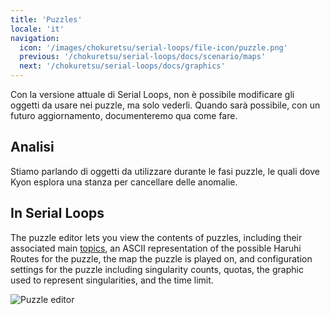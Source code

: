 ```yaml
---
title: 'Puzzles'
locale: 'it'
navigation:
  icon: '/images/chokuretsu/serial-loops/file-icon/puzzle.png'
  previous: '/chokuretsu/serial-loops/docs/scenario/maps'
  next: '/chokuretsu/serial-loops/docs/graphics'
---
```


Con la versione attuale di Serial Loops, non è possibile modificare gli oggetti da usare nei puzzle, ma solo vederli. Quando sarà possibile, con un futuro aggiornamento, documenteremo qua come fare.

## Analisi
Stiamo parlando di oggetti da utilizzare durante le fasi puzzle, le quali dove Kyon esplora una stanza per cancellare delle anomalie.

## In Serial Loops
The puzzle editor lets you view the contents of puzzles, including their associated main [topics](../misc/topics), an ASCII representation of the
possible Haruhi Routes for the puzzle, the map the puzzle is played on, and configuration settings for the puzzle including singularity counts,
quotas, the graphic used to represent singularities, and the time limit.

![Puzzle editor](/images/chokuretsu/serial-loops/puzzle-editing.png)